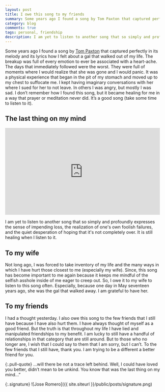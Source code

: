 ```yaml
---
layout: post
title: I owe this song to my friends
summary: Some years ago I found a song by Tom Paxton that captured perfectly in its melody and its lyrics how I felt about a gal that walked out of my life. 
category: blog
comments: true
tags: personal, friendship
description: I am yet to listen to another song that so simply and profoundly expresses the sense of impending loss, the realization of one's own foolish failures, and the quiet desperation of hoping that it's not completely over. 
---
```



Some years ago I found a song by [Tom Paxton][1] that captured perfectly in its melody and its lyrics how I felt about a gal that walked out of my life. The breakup was full of every emotion to ever be associated with a heart-ache. The days that immediately followed were the worst. They were full of moments where I would realize that she was gone and I would panic. It was a physical experience that began in the pit of my stomach and moved up to my chest to suffocate me. I kept having imaginary conversations with her where I sued for her to not leave. In others I was angry, but mostly I was sad. I don’t remember how I found this song, but it became healing for me in a way that prayer or meditation never did. It’s a good song (take some time to listen to it).  

## The last thing on my mind
 <style>.embed-container { position: relative; padding-bottom: 56.25%; height: 0; overflow: hidden; max-width: 100%; } .embed-container iframe, .embed-container object, .embed-container embed { position: absolute; top: 0; left: 0; width: 100%; height: 100%; }</style>
<div class='embed-container'><iframe src='https://www.youtube.com/embed/7o146K6cGLk?rel=0&amp;showinfo=0' frameborder='0' allowfullscreen></iframe></div>


I am yet to listen to another song that so simply and profoundly expresses the sense of impending loss, the realization of one's own foolish failures, and the quiet desperation of hoping that it's not completely over. It is still healing when I listen to it.

## To my wife
Not long ago, I was forced to take inventory of my life and the many ways in which I have hurt those closest to me (especially my wife). Since, this song has become important to me again because it keeps me mindful of the selfish asshole inside of me eager to creep out. So, I owe it to my wife to listen to this song often. Especially, because one day in May seventeen years ago, she was the gal that walked away. I am grateful to have her. 

## To my friends
I had a thought yesterday. I also owe this song to the few friends that I still have because I have also hurt them. I have always thought of myself as a good friend. But the truth is that throughout my life I have lied and manipulated friendships to my benefit. I am lucky to still have a handful of relationships in that category that are still around. But to those who no longer are, I wish that I could say to them that I am sorry, but I can’t. To the few friends that I still have, thank you. I am trying to be a different  a better friend for you.

{:.pull-quote}
…will there be not a trace left behind. Well, I could have loved you better, didn’t mean to be unkind. You know that was the last thing on my mind…”

{:.signature}
![Jose Romero]({{ site.siteurl }}/public/posts/signature.png)

[1]:	https://en.wikipedia.org/wiki/Tom_Paxton "Tom Paxton"